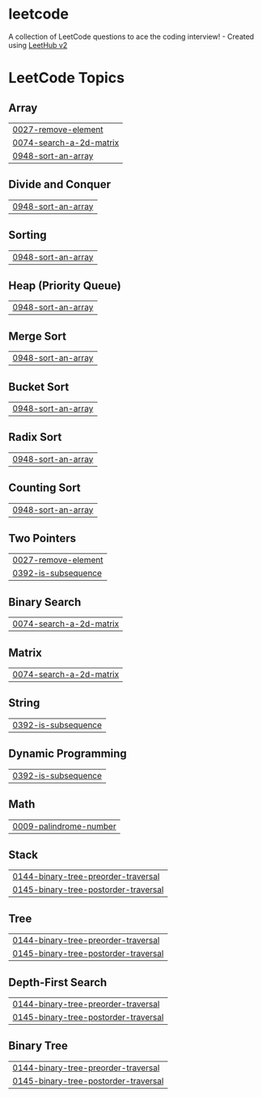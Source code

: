 # leetcode
A collection of LeetCode questions to ace the coding interview! - Created using [LeetHub v2](https://github.com/arunbhardwaj/LeetHub-2.0)

<!---LeetCode Topics Start-->
# LeetCode Topics
## Array
|  |
| ------- |
| [0027-remove-element](https://github.com/Jagriti143/leetcode/tree/master/0027-remove-element) |
| [0074-search-a-2d-matrix](https://github.com/Jagriti143/leetcode/tree/master/0074-search-a-2d-matrix) |
| [0948-sort-an-array](https://github.com/Jagriti143/leetcode/tree/master/0948-sort-an-array) |
## Divide and Conquer
|  |
| ------- |
| [0948-sort-an-array](https://github.com/Jagriti143/leetcode/tree/master/0948-sort-an-array) |
## Sorting
|  |
| ------- |
| [0948-sort-an-array](https://github.com/Jagriti143/leetcode/tree/master/0948-sort-an-array) |
## Heap (Priority Queue)
|  |
| ------- |
| [0948-sort-an-array](https://github.com/Jagriti143/leetcode/tree/master/0948-sort-an-array) |
## Merge Sort
|  |
| ------- |
| [0948-sort-an-array](https://github.com/Jagriti143/leetcode/tree/master/0948-sort-an-array) |
## Bucket Sort
|  |
| ------- |
| [0948-sort-an-array](https://github.com/Jagriti143/leetcode/tree/master/0948-sort-an-array) |
## Radix Sort
|  |
| ------- |
| [0948-sort-an-array](https://github.com/Jagriti143/leetcode/tree/master/0948-sort-an-array) |
## Counting Sort
|  |
| ------- |
| [0948-sort-an-array](https://github.com/Jagriti143/leetcode/tree/master/0948-sort-an-array) |
## Two Pointers
|  |
| ------- |
| [0027-remove-element](https://github.com/Jagriti143/leetcode/tree/master/0027-remove-element) |
| [0392-is-subsequence](https://github.com/Jagriti143/leetcode/tree/master/0392-is-subsequence) |
## Binary Search
|  |
| ------- |
| [0074-search-a-2d-matrix](https://github.com/Jagriti143/leetcode/tree/master/0074-search-a-2d-matrix) |
## Matrix
|  |
| ------- |
| [0074-search-a-2d-matrix](https://github.com/Jagriti143/leetcode/tree/master/0074-search-a-2d-matrix) |
## String
|  |
| ------- |
| [0392-is-subsequence](https://github.com/Jagriti143/leetcode/tree/master/0392-is-subsequence) |
## Dynamic Programming
|  |
| ------- |
| [0392-is-subsequence](https://github.com/Jagriti143/leetcode/tree/master/0392-is-subsequence) |
## Math
|  |
| ------- |
| [0009-palindrome-number](https://github.com/Jagriti143/leetcode/tree/master/0009-palindrome-number) |
## Stack
|  |
| ------- |
| [0144-binary-tree-preorder-traversal](https://github.com/Jagriti143/leetcode/tree/master/0144-binary-tree-preorder-traversal) |
| [0145-binary-tree-postorder-traversal](https://github.com/Jagriti143/leetcode/tree/master/0145-binary-tree-postorder-traversal) |
## Tree
|  |
| ------- |
| [0144-binary-tree-preorder-traversal](https://github.com/Jagriti143/leetcode/tree/master/0144-binary-tree-preorder-traversal) |
| [0145-binary-tree-postorder-traversal](https://github.com/Jagriti143/leetcode/tree/master/0145-binary-tree-postorder-traversal) |
## Depth-First Search
|  |
| ------- |
| [0144-binary-tree-preorder-traversal](https://github.com/Jagriti143/leetcode/tree/master/0144-binary-tree-preorder-traversal) |
| [0145-binary-tree-postorder-traversal](https://github.com/Jagriti143/leetcode/tree/master/0145-binary-tree-postorder-traversal) |
## Binary Tree
|  |
| ------- |
| [0144-binary-tree-preorder-traversal](https://github.com/Jagriti143/leetcode/tree/master/0144-binary-tree-preorder-traversal) |
| [0145-binary-tree-postorder-traversal](https://github.com/Jagriti143/leetcode/tree/master/0145-binary-tree-postorder-traversal) |
<!---LeetCode Topics End-->